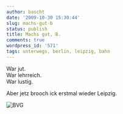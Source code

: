 ```yaml
---
author: bascht
date: '2009-10-30 15:30:44'
slug: machs-gut-b
status: publish
title: Machs gut, B.
comments: true
wordpress_id: '571'
tags: unterwegs, berlin, leipzig, bahn
---
```



War jut.  
War lehrreich.  
War lustig.

Aber jetz brooch ick erstmal wieder Leipzig.


![BVG](/blog/2009-10-30-machs-gut-b/2009-10-30_16-25-54-scaled-1000.jpg)
